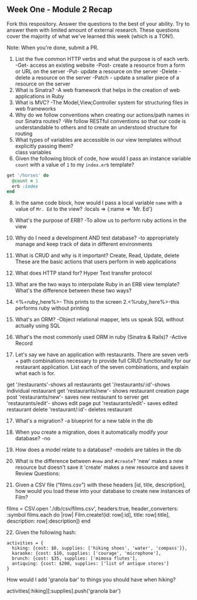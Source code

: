 ## Week One - Module 2 Recap

Fork this respository. Answer the questions to the best of your ability. Try to answer them with limited amount of external research. These questions cover the majority of what we've learned this week (which is a TON!).

Note: When you're done, submit a PR.

1. List the five common HTTP verbs and what the purpose is of each verb.
  -Get- access an existing website
  -Post- create a resource from a form or URL on the server
  -Put- update a resource on the server
  -Delete - delete a resource on the server
  -Patch  - update a smaller piece of a resource on the server
2. What is Sinatra?
  -A web framework that helps in the creation of web applications in Ruby
4. What is MVC?
  -The Model,View,Controller system for structuring files in web frameworks
5. Why do we follow conventions when creating our actions/path names in our Sinatra routes?
  -We follow RESTful conventions so that our code is understandable to others and to create an understood structure for routing
6. What types of variables are accessible in our view templates without explicitly passing them?  
  class variables
7. Given the following block of code, how would I pass an instance variable `count` with a value of `1` to my `index.erb` template?

  ```ruby
  get '/horses' do
    @count = 1
    erb :index
  end
  ```
8. In the same code block, how would I pass a local variable `name` with a value of `Mr. Ed` to the view?
   :locals => {:name => 'Mr. Ed'}
9. What's the purpose of ERB?
  -To allow us to perform ruby actions in the view
10. Why do I need a development AND test database?
    -to appropriately manage and keep track of data in different environments
11. What is CRUD and why is it important?
  Create, Read, Update, delete
  These are the basic actions that users perform in web applications
12. What does HTTP stand for?
  Hyper Text transfer protocol
13. What are the two ways to interpolate Ruby in an ERB view template? What's the difference between these two ways?
  1. <%=ruby_here%>- This prints to the screen
  2.<%ruby_here%>-this performs ruby without printing

14. What's an ORM?
  -Object relational mapper, lets us speak SQL without actually using SQL
15. What's the most commonly used ORM in ruby (Sinatra & Rails)?
  -Active Record
16. Let's say we have an application with restaurants. There are seven verb + path combinations necessary to provide full CRUD functionality for our restaurant application. List each of the seven combinations, and explain what each is for.

  get '/restaurants'-shows all restaurants
  get '/restaurants/:id'-shows individual restaurant
  get 'restaurants/new'- shows restaurant creation page
  post 'restaurants/new'- saves new restaurant to server
  get 'restaurants/edit'- shows edit page
  put 'restaurants/edit'- saves edited restaurant
  delete 'restaurant/:id'- deletes restaurant  

17. What's a migration?
  -a blueprint for a new table in the db

18. When you create a migration, does it automatically modify your database?
  -no
  
19. How does a model relate to a database?
  -models are tables in the db
20. What is the difference between `#new` and `#create`?
    'new' makes a new resource but doesn't save it
    'create' makes a new resource and saves it
Review Questions:  
21. Given a CSV file (“films.csv”) with these headers [id, title, description], how would you load these into your database to create new instances of Film?  

films = CSV.open './db/csv/films.csv', headers:true, header_converters: :symbol
films.each do |row|
  Film.create!(id: row[:id], title: row[:title], description: row[:description])
end

22. Given the following hash:
```
activities = {
  hiking: {cost: $0, supplies: ['hiking shoes', 'water', 'compass']},
  karaoke: {cost: $10, supplies: ['courage', 'microphone'],
  brunch: {cost: $35, supplies: ['mimosa flutes'],
  antiquing: {cost: $200, supplies: ['list of antique stores']
}
```
How would I add 'granola bar' to things you should have when hiking?

 activities[:hiking][:supplies].push('granola bar')

